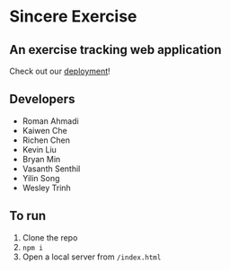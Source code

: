 # Sincere Exercise

## An exercise tracking web application

Check out our [deployment](https://cse110-fa22-group19.github.io/sincere-exercise/)! 

## Developers
- Roman Ahmadi
- Kaiwen Che
- Richen Chen
- Kevin Liu
- Bryan Min
- Vasanth Senthil
- Yilin Song
- Wesley Trinh

## To run

1. Clone the repo
2. `npm i`
3. Open a local server from `/index.html`
